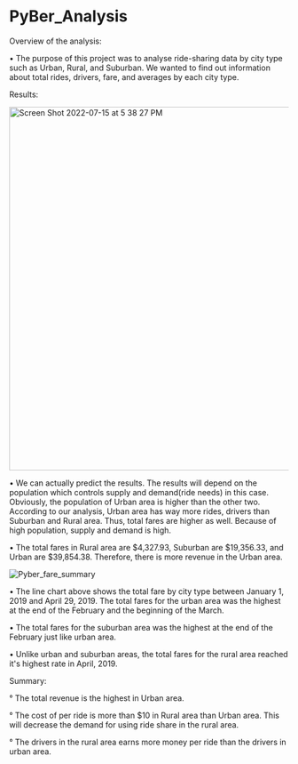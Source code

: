 # PyBer_Analysis

Overview of the analysis:

• The purpose of this project was to analyse ride-sharing data by city type such as Urban, Rural, and Suburban. We wanted to find out information about total rides, drivers, fare, and averages by each city type. 

Results:

<img width="654" alt="Screen Shot 2022-07-15 at 5 38 27 PM" src="https://user-images.githubusercontent.com/107653012/179315065-86965a9d-e662-4868-ae5b-cb2020a24146.png">

• We can actually predict the results. The results will depend on the population which controls supply and demand(ride needs) in this case. Obviously, the population of Urban area is higher than the other two. According to our analysis, Urban area has way more rides, drivers than Suburban and Rural area. Thus, total fares are higher as well. Because of high population, supply and demand is high.  

• The total fares in Rural area are $4,327.93, Suburban are $19,356.33, and Urban are $39,854.38. Therefore, there is more revenue in the Urban area. 


![Pyber_fare_summary](https://user-images.githubusercontent.com/107653012/179315333-922232fe-f51b-4591-947a-234a0cd70d27.png)

• The line chart above shows the total fare by city type between January 1, 2019 and April 29, 2019. The total fares for the urban area was the highest at the end of the February and the beginning of the March. 

• The total fares for the suburban area was the highest at the end of the February just like urban area. 
 
• Unlike urban and suburban areas, the total fares for the rural area reached it's highest rate in April, 2019. 

Summary:

° The total revenue is the highest in Urban area. 

° The cost of per ride is more than $10 in Rural area than Urban area. This will decrease the demand for using ride share in the rural area. 

° The drivers in the rural area earns more money per ride than the drivers in urban area. 
